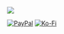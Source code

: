 ![](https://github-readme-stats.vercel.app/api/top-langs/?username=longthinh&theme=radical&hide_border=false&include_all_commits=false&count_private=false&layout=compact)

[![PayPal](https://img.shields.io/badge/PayPal-00457C?style=for-the-badge&logo=paypal&logoColor=white)](https://www.paypal.com/paypalme/longthinhdev) [![Ko-Fi](https://img.shields.io/badge/Ko--fi-F16061?style=for-the-badge&logo=ko-fi&logoColor=white)](https://ko-fi.com/luxydev)
